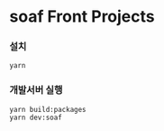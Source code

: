 # soaf Front Projects

### 설치

```
yarn
```

### 개발서버 실행

```
yarn build:packages
yarn dev:soaf
```
